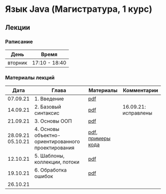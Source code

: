 # Язык Java (Магистратура, 1 курс)

## Лекции

### Раписание

| День    | Время         |
| ------- | ------------- |
| вторник | 17:10 - 18:40 |

### Материалы лекций

| Дата     | Глава                | Материалы | Комментарии |
| -------- | -------------------- | --------- | ----------- |
| 07.09.21 | 1. Введение          | [pdf](lectures/lecture1/Lecture1.pdf) | |
| 14.09.21 | 2. Базовый синтаксис | [pdf](lectures/lecture2/Lecture2.pdf) | 16.09.21: исправлены |опечатки на слайдах 4 и 19 |
| 21.09.21 | 3. Основы ООП        | [pdf](lectures/lecture3/Lecture3.pdf) | |
| 28.09.21<br/>05.10.21 | 4. Основы объектно-ориентированного проектирования | [pdf](lectures/lecture4/Lecture4.pdf), [примеры кода](https://github.com/perevos/java-master/tree/main/lectures/lecture4/CodeSmellsExamples) | |
| 12.10.21 | 5. Шаблоны, коллекции, потоки | [pdf](lectures/lecture5/Lecture5.pdf) | |
| 19.10.21 | 6. Обработка ошибок | [pdf](lectures/lecture6/Lecture6.pdf) | |
| 26.10.21 |                    |           | |